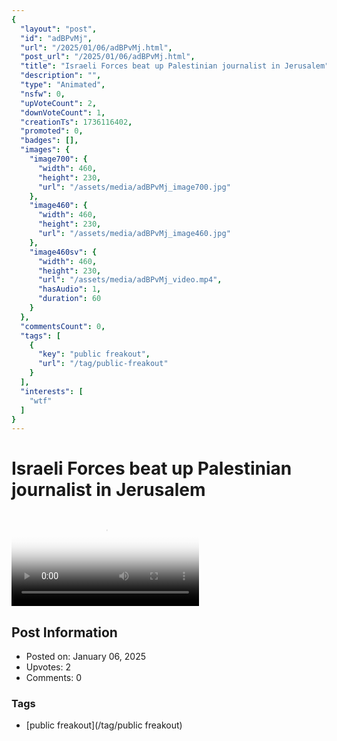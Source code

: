 ```yaml
---
{
  "layout": "post",
  "id": "adBPvMj",
  "url": "/2025/01/06/adBPvMj.html",
  "post_url": "/2025/01/06/adBPvMj.html",
  "title": "Israeli Forces beat up Palestinian journalist in Jerusalem",
  "description": "",
  "type": "Animated",
  "nsfw": 0,
  "upVoteCount": 2,
  "downVoteCount": 1,
  "creationTs": 1736116402,
  "promoted": 0,
  "badges": [],
  "images": {
    "image700": {
      "width": 460,
      "height": 230,
      "url": "/assets/media/adBPvMj_image700.jpg"
    },
    "image460": {
      "width": 460,
      "height": 230,
      "url": "/assets/media/adBPvMj_image460.jpg"
    },
    "image460sv": {
      "width": 460,
      "height": 230,
      "url": "/assets/media/adBPvMj_video.mp4",
      "hasAudio": 1,
      "duration": 60
    }
  },
  "commentsCount": 0,
  "tags": [
    {
      "key": "public freakout",
      "url": "/tag/public-freakout"
    }
  ],
  "interests": [
    "wtf"
  ]
}
---
```


# Israeli Forces beat up Palestinian journalist in Jerusalem

<video controls playsinline loop poster="/assets/media/adBPvMj_image460.jpg">
  <source src="/assets/media/adBPvMj_video.mp4" type="video/mp4">
  Your browser does not support the video tag.
</video>

## Post Information

- Posted on: January 06, 2025
- Upvotes: 2
- Comments: 0

### Tags

- [public freakout](/tag/public freakout)
